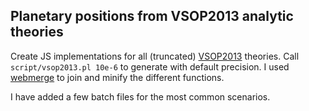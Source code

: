 ## Planetary positions from VSOP2013 analytic theories

Create JS implementations for all (truncated) [VSOP2013][1] theories.
Call `script/vsop2013.pl 10e-6` to generate with default precision.
I used [webmerge][2] to join and minify the different functions.

[1]: ftp://ftp.imcce.fr/pub/ephem/planets/vsop2013
[2]: https://github.com/mgreter/webmerge

I have added a few batch files for the most common scenarios.
